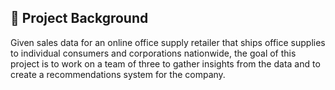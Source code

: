 ## :pushpin: Project Background  
Given sales data for an online office supply retailer that ships office supplies to individual consumers and corporations nationwide, the goal of this project is to work on a team of three to gather insights from the data and to create a recommendations system for the company.
